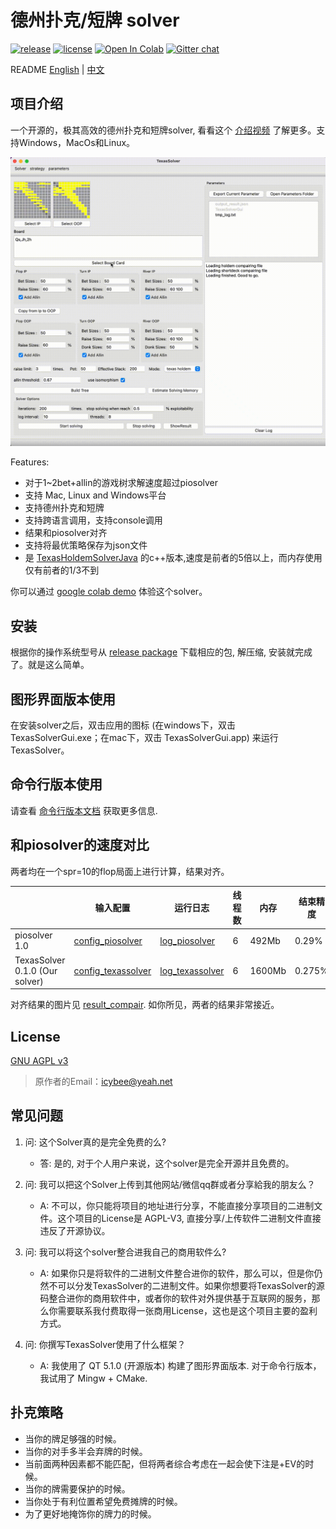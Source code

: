 # 德州扑克/短牌 solver

[![release](https://img.shields.io/github/v/release/bupticybee/TexasSolver?style=flat-square)](https://github.com/bupticybee/TexasSolver/releases)
[![license](https://img.shields.io/github/license/bupticybee/TexasSolver?style=flat-square)](https://github.com/bupticybee/TexasSolver/blob/master/LICENSE)
[![Open In Colab](https://colab.research.google.com/assets/colab-badge.svg)](https://colab.research.google.com/github/bupticybee/TexasSolver/blob/console/TexasSolverTechDemo.ipynb)
[![Gitter chat](https://badges.gitter.im/gitterHQ/gitter.png)](https://gitter.im/TexasSolver/TexasSolver)

README [English](README.md) | [中文](README.zh-CN.md)

## 项目介绍

一个开源的，极其高效的德州扑克和短牌solver, 看看这个 [介绍视频](https://www.bilibili.com/video/BV1sr4y1C7KE) 了解更多。支持Windows，MacOs和Linux。

![](imgs/solver_example.gif)

Features:
- 对于1~2bet+allin的游戏树求解速度超过piosolver 
- 支持 Mac, Linux and Windows平台
- 支持德州扑克和短牌
- 支持跨语言调用，支持console调用
- 结果和piosolver对齐
- 支持将最优策略保存为json文件
- 是 [TexasHoldemSolverJava](https://github.com/bupticybee/TexasHoldemSolverJava) 的c++版本,速度是前者的5倍以上，而内存使用仅有前者的1/3不到

你可以通过 [google colab demo](https://colab.research.google.com/github/bupticybee/TexasSolver/blob/console/TexasSolverTechDemo.ipynb) 体验这个solver。

## 安装

根据你的操作系统型号从  [release package](https://github.com/bupticybee/TexasSolver/releases) 下载相应的包, 解压缩, 安装就完成了。就是这么简单。

## 图形界面版本使用

在安装solver之后，双击应用的图标 (在windows下，双击TexasSolverGui.exe；在mac下，双击 TexasSolverGui.app) 来运行TexasSolver。

## 命令行版本使用

请查看 [命令行版本文档](https://github.com/bupticybee/TexasSolver/tree/console#usage) 获取更多信息.

## 和piosolver的速度对比

两者均在一个spr=10的flop局面上进行计算，结果对齐。

|                   | 输入配置                                            | 运行日志                                                       | 线程数 | 内存 | 结束精度 | 运行时间 |
| ----------------- | ------------------------------------------------------- | ------------------------------------------------------------------ | ------ | ------ | -------- | -------- |
| piosolver 1.0     | [config_piosolver](benchmark/benchmark_piosolver.txt)   | [log_piosolver](benchmark/benchmark_outputs/piosolver_log.txt)     | 6      | 492Mb  | 0.29%    | 242s     |
| TexasSolver 0.1.0 (Our solver) | [config_texassolver](benchmark/benchmark_texassolver.txt) | [log_texassolver](benchmark/benchmark_outputs/texassolver_log.txt) | 6      | 1600Mb | 0.275%   | 175s     |

对齐结果的图片见 [result_compair](benchmark/benchmark_outputs/result_compair.png). 如你所见，两者的结果非常接近。

## License

[GNU AGPL v3](https://www.gnu.org/licenses/agpl-3.0.en.html)

> 原作者的Email：icybee@yeah.net

## 常见问题

1. 问: 这个Solver真的是完全免费的么?
   - 答: 是的, 对于个人用户来说，这个solver是完全开源并且免费的。

2. 问: 我可以把这个Solver上传到其他网站/微信qq群或者分享給我的朋友么？
   - A: 不可以，你只能将项目的地址进行分享，不能直接分享项目的二进制文件。这个项目的License是 AGPL-V3, 直接分享/上传软件二进制文件直接违反了开源协议。

3. 问: 我可以将这个solver整合进我自己的商用软件么?
   - A: 如果你只是将软件的二进制文件整合进你的软件，那么可以，但是你仍然不可以分发TexasSolver的二进制文件。如果你想要将TexasSolver的源码整合进你的商用软件中，或者你的软件对外提供基于互联网的服务，那么你需要联系我付费取得一张商用License，这也是这个项目主要的盈利方式。

4. 问: 你撰写TexasSolver使用了什么框架？
   - A: 我使用了 QT 5.1.0 (开源版本) 构建了图形界面版本. 对于命令行版本，我试用了 Mingw + CMake.

## 扑克策略

- 当你的牌足够强的时候。
- 当你的对手多半会弃牌的时候。
- 当前面两种因素都不能匹配，但将两者综合考虑在一起会使下注是+EV的时候。
- 当你的牌需要保护的时候。
- 当你处于有利位置希望免费摊牌的时候。
- 为了更好地掩饰你的牌力的时候。
